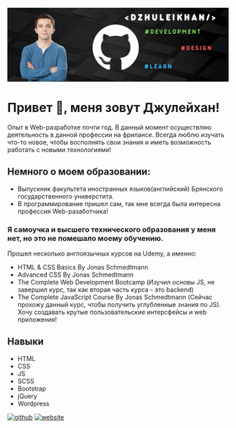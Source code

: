 ![I'm a Web Developer](https://github.com/Dzhuleikhan/dzhuleikhan/blob/main/dzhuleikhan.png?raw=true)

# Привет 👋, меня зовут Джулейхан!
Опыт в Web-разработке почти год. В данный момент осуществляю деятельность в данной профессии на фрилансе.
Всегда люблю изучать что-то новое, чтобы восполнять свои знания и иметь возможность работать с новыми технологиями!

## Немного о моем образовании:

* Выпускник факультета иностранных языков(английский) Брянского государственного универстита.
* В программирование пришел сам, так мне всегда была интересна профессия Web-разаботчика!
### Я самоучка и  высшего технического образования у меня нет, но это не помешало моему обучению.
Прошел несколько англоязычных курсов на Udemy, а именно:

* HTML & CSS Basics By Jonas Schmedtmann
* Advanced CSS By Jonas Schmedtmann
* The Complete Web Development Bootcamp (Изучил основы JS, не завершил курс, так как вторая часть курса - это backend)
* The Complete JavaScript Course By Jonas Schmedtmann (Сейчас прохожу данный курс, чтобы получить углубленные знания по JS). Хочу создавать крутые пользовательские интерсфейсы и web приложения!
   

## Навыки

* HTML 
* CSS 
* JS 
* SCSS 
* Bootstrap 
* jQuery 
* Wordpress


[<img src='https://cdn.jsdelivr.net/npm/simple-icons@3.0.1/icons/github.svg' alt='github' height='40'>](https://github.com/dzhuleikhan)  [<img src='https://cdn.jsdelivr.net/npm/simple-icons@3.0.1/icons/icloud.svg' alt='website' height='40'>](https://juleykhan.ru)  
